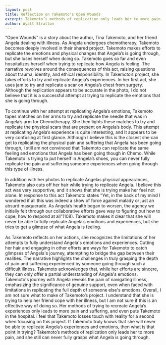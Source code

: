 ```yaml
---
layout: post
title: Reflection on Takemoto's Open Wounds
excerpt: Takemoto’s methods of replication only leads her to more pain, and she still can never fully grasps what Angela is going through
author: Wyatt Stratton
---
```

"Open Wounds" is a story about the author, Tina Takemoto, and her friend Angela dealing with illness. As Angela undergoes chemotherapy, Takemoto becomes deeply involved in their shared project. Takemoto makes efforts to replicate the emotions and physical changes that Angela’s is going through, but she loses herself when doing so. Takemoto goes so far and even hospitalizes herself when trying to replicate how Angela is feeling. The narrative revolves around the consequences of this act, raising questions about trauma, identity, and ethical responsibility. 
In Takemoto’s project, she takes efforts to try and replicate Angela’s experiences. In her first act, she uses jam to try and replicate a scar on Angela’s chest from surgery. Although the replication appears to be accurate in the photo, I do not believe that it is a successful attempt at trying to replicate the emotions that she is going through. 
<br>
<br>
To continue with her attempt at replicating Angela’s emotions, Takemoto tapes matches on her arms to try and replicate the needle that was in Angela’s arm for Chemotherapy. She then lights these matches to try and replicate the physical scars that are present on Angela’s body. This attempt at replicating Angela’s experience is quite interesting, and It appears to be very confusing at first glance. Although I believe this is the closest she can get to replicating the physical pain and suffering that Angela has been going through, I still am not convinced that Takemoto can replicate the same feeling and emotions that Angela has been going though in Chemo. While Takemoto is trying to put herself in Angela’s shoes, you can never fully replicate the pain and suffering someone experiences when going through this type of illness. 
<br>
<br>
In addition with her photos to replicate Angelas physical appearances, Takemoto also cuts off her hair while trying to replicate Angela. I believe this act was very supportive, and it shows that she is trying make her feel not alone. In response to this act Takemoto states “Yet, in the back of my mind I wondered if all this was indeed a show of force against malady or just an absurd masquerade. As Angela’s health began to worsen, the agency we initially felt through our collaborative efforts gave way to figuring out how to cope, how to respond at all”(108). Takemoto makes it clear that she will never be able to fully replicate Angela’s emotions and experiences, but she tries to get a glimpse of what Angela is feeling.
<br>
<br>
As Takemoto reflects on her actions, she recognizes the limitations of her attempts to fully understand Angela's emotions and experiences. Cutting her hair and engaging in other efforts are ways for Takemoto to catch glimpses of Angela's journey, attempting to bridge the gap between their realities. The narrative highlights the challenges in truly grasping the depth of pain and suffering experienced by someone going through such a difficult illness. Takemoto acknowledges that, while her efforts are sincere, they can only offer a partial understanding of Angela's emotions. Takemoto's journey with Angela reveals the pain of navigating illness, emphasizing the significance of genuine support, even when faced with limitations in replicating the full depth of someone else's emotions.
Overall, I am not sure what to make of Takemoto’s project. I understand that she is trying to help her friend cope with her illness, but I am not sure if this is an effective way of doing so. Her methods of trying to recreate Angela’s experiences only leads to more pain and suffering, and even puts Takemoto in the hospital. I feel that Takemoto losses touch with reality for a second when focusing on this project. If Takemoto truly knows that she will never be able to replicate Angela’s experiences and emotions, then what is that point in trying? Takemoto’s methods of replication only leads her to more pain, and she still can never fully grasps what Angela is going through. 
